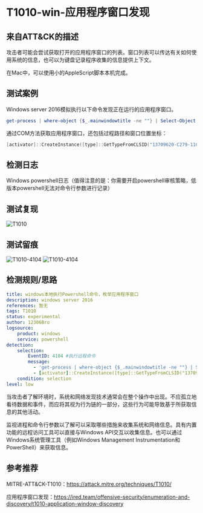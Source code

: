 # T1010-win-应用程序窗口发现

## 来自ATT&CK的描述

攻击者可能会尝试获取打开的应用程序窗口的列表。窗口列表可以传达有关如何使用系统的信息，也可以为键盘记录程序收集的信息提供上下文。

在Mac中，可以使用小的AppleScript脚本本机完成。

## 测试案例

Windows server 2016模拟执行以下命令发现正在运行的应用程序窗口。

```powershell
get-process | where-object {$_.mainwindowtitle -ne ""} | Select-Object mainwindowtitle
```

通过COM方法获取应用程序窗口，还包括过程路径和窗口位置坐标：

```powershell
[activator]::CreateInstance([type]::GetTypeFromCLSID("13709620-C279-11CE-A49E-444553540000")).windows()
```

## 检测日志

Windows powershell日志（值得注意的是：你需要开启powershell审核策略，低版本powershell无法对命令行参数进行记录）

## 测试复现

![T1010](https://s2.ax1x.com/2019/11/26/MzLX7T.png)

## 测试留痕

![T1010-4104](https://s2.ax1x.com/2019/11/26/Mz7UIJ.png)
![T1010-4104](https://s2.ax1x.com/2019/11/26/MzODbV.png)

## 检测规则/思路

```yml
title: windows本地执行Powershell命令，枚举应用程序窗口
description: windows server 2016
references: 暂无
tags: T1010
status: experimental
author: 12306Bro
logsource:
    product: windows
    service: powershell
detection:
    selection:
        EventID: 4104 #执行远程命令
        message:
          - 'get-process | where-object {$_.mainwindowtitle -ne ""} | Select-Object mainwindowtitle'  #基于命令行参数检测，检出率较低
          - [activator]::CreateInstance([type]::GetTypeFromCLSID("13709620-C279-11CE-A49E-444553540000")).windows() #基于命令行参数检测，检出率较低
    condition: selection
level: low
```

当攻击者了解环境时，系统和网络发现技术通常会在整个操作中出现。不应孤立地看待数据和事件，而应将其视为行为链的一部分，这些行为可能导致基于所获取信息的其他活动。

监视进程和命令行参数以了解可以采取哪些措施来收集系统和网络信息。具有内置功能的远程访问工具可以直接与Windows API交互以收集信息。也可以通过Windows系统管理工具（例如Windows Management Instrumentation和PowerShell）来获取信息。

## 参考推荐

MITRE-ATT&CK-T1010：<https://attack.mitre.org/techniques/T1010/>

应用程序窗口发现：<https://ired.team/offensive-security/enumeration-and-discovery/t1010-application-window-discovery>
